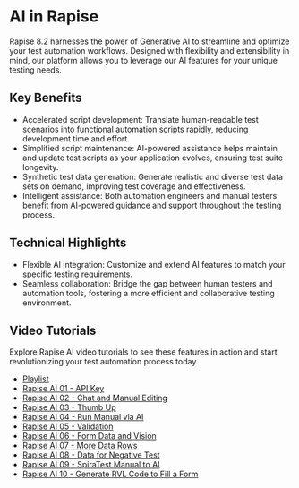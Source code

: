 # AI in Rapise

<div class="ai-watermark">
</div>

Rapise 8.2 harnesses the power of Generative AI to streamline and optimize your test automation workflows. Designed with flexibility and extensibility in mind, our platform allows you to leverage our AI features for your unique testing needs.

## Key Benefits

- Accelerated script development: Translate human-readable test scenarios into functional automation scripts rapidly, reducing development time and effort.
- Simplified script maintenance: AI-powered assistance helps maintain and update test scripts as your application evolves, ensuring test suite longevity.
- Synthetic test data generation: Generate realistic and diverse test data sets on demand, improving test coverage and effectiveness.
- Intelligent assistance: Both automation engineers and manual testers benefit from AI-powered guidance and support throughout the testing process.

## Technical Highlights

- Flexible AI integration: Customize and extend AI features to match your specific testing requirements.
- Seamless collaboration: Bridge the gap between human testers and automation tools, fostering a more efficient and collaborative testing environment.

## Video Tutorials

Explore Rapise AI video tutorials to see these features in action and start revolutionizing your test automation process today.

- [Playlist](https://www.youtube.com/playlist?list=PL1GncVUgF5nsm6OxusGnzY8iBE-nEp36C)
- [Rapise AI 01 - API Key](https://youtu.be/ztMQsWBDfAg)
- [Rapise AI 02 - Chat and Manual Editing](https://youtu.be/iUZ24aKJ-FQ)
- [Rapise AI 03 - Thumb Up](https://youtu.be/-yCvrWcI_KM)
- [Rapise AI 04 - Run Manual via AI](https://youtu.be/xf6ZlXE-Br8)
- [Rapise AI 05 - Validation](https://youtu.be/XC6EzAGX81k)
- [Rapise AI 06 - Form Data and Vision](https://youtu.be/8N_JSfyTpC4)
- [Rapise AI 07 - More Data Rows](https://youtu.be/00yfYC4myMo)
- [Rapise AI 08 - Data for Negative Test](https://youtu.be/GbyeZAdSg4c)
- [Rapise AI 09 - SpiraTest Manual to AI](https://youtu.be/ZXm8v6uQCoE)
- [Rapise AI 10 - Generate RVL Code to Fill a Form](https://youtu.be/FF3aS8418Bc)


